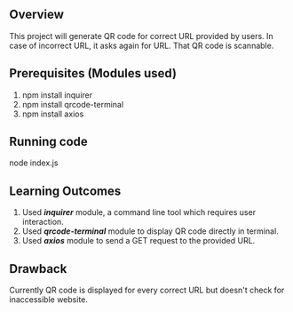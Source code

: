 ## Overview
This project will generate QR code for correct URL provided by users. In case of incorrect URL, it asks again for URL. That QR code is scannable.
## Prerequisites (Modules used)
1. npm install inquirer
2. npm install qrcode-terminal
3. npm install axios
## Running code
node index.js
## Learning Outcomes
1. Used ***inquirer*** module, a command line tool which requires user interaction.
2. Used ***qrcode-terminal*** module to display QR code directly in terminal.
3. Used ***axios*** module to send a GET request to the provided URL.
## Drawback
Currently QR code is displayed for every correct URL but doesn't check for inaccessible website.
